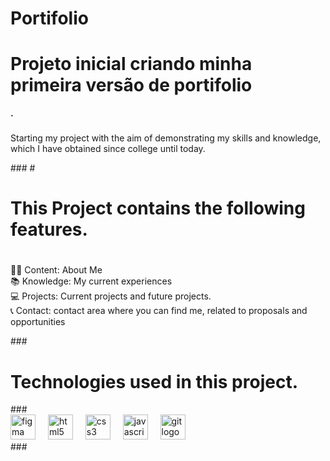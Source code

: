 # Portifolio
###
**<h1> Projeto inicial criando minha primeira versão de portifolio</h1>.**
###

<p>Starting my project with the aim of demonstrating my skills and knowledge, which I have obtained since college until today.</p>
###
#<h1>This Project contains the following features.</h1>

<h1 align="left"></h1>

###

<p align="left"></p>

###

<h2 align="left"></h2>

###

<p align="left">🤵🏾 Content: About Me<br>📚 Knowledge: My current experiences<br> 💻 Projects: Current projects and future projects.<br> 📞 Contact: contact area where you can find me, related to proposals and opportunities</p>
###
<h1 align=left>Technologies used in this project.</h1>
###

<div align="left">
  <img src="https://cdn.jsdelivr.net/gh/devicons/devicon/icons/figma/figma-original.svg" height="40" alt="figma logo"  />
  <img width="12" />
  <img src="https://cdn.jsdelivr.net/gh/devicons/devicon/icons/html5/html5-original.svg" height="40" alt="html5 logo"  />
  <img width="12" />
  <img src="https://cdn.jsdelivr.net/gh/devicons/devicon/icons/css3/css3-original.svg" height="40" alt="css3 logo"  />
  <img width="12" />
  <img src="https://cdn.jsdelivr.net/gh/devicons/devicon/icons/javascript/javascript-original.svg" height="40" alt="javascript logo"  />
  <img width="12" />
  <img src="https://cdn.jsdelivr.net/gh/devicons/devicon/icons/git/git-original.svg" height="40" alt="git logo"  />
</div>
###
